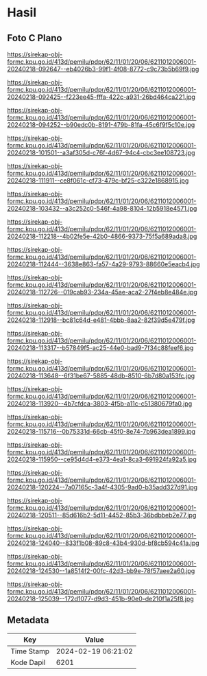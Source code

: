# Hasil

## Foto C Plano

https://sirekap-obj-formc.kpu.go.id/413d/pemilu/pdpr/62/11/01/20/06/6211012006001-20240218-092647--eb4026b3-99f1-4f08-8772-c9c73b5b69f9.jpg

https://sirekap-obj-formc.kpu.go.id/413d/pemilu/pdpr/62/11/01/20/06/6211012006001-20240218-092425--f223ee45-fffa-422c-a931-26bd464ca221.jpg

https://sirekap-obj-formc.kpu.go.id/413d/pemilu/pdpr/62/11/01/20/06/6211012006001-20240218-094252--b90edc0b-8191-479b-81fa-45c6f9f5c10e.jpg

https://sirekap-obj-formc.kpu.go.id/413d/pemilu/pdpr/62/11/01/20/06/6211012006001-20240218-101501--a3af305d-c76f-4d67-94c4-cbc3ee108723.jpg

https://sirekap-obj-formc.kpu.go.id/413d/pemilu/pdpr/62/11/01/20/06/6211012006001-20240218-111911--ce8f061c-cf73-479c-bf25-c322e1868915.jpg

https://sirekap-obj-formc.kpu.go.id/413d/pemilu/pdpr/62/11/01/20/06/6211012006001-20240218-103432--a3c252c0-546f-4a98-8104-12b5918e4571.jpg

https://sirekap-obj-formc.kpu.go.id/413d/pemilu/pdpr/62/11/01/20/06/6211012006001-20240218-112218--4b02fe5e-42b0-4866-9373-75f5a689ada8.jpg

https://sirekap-obj-formc.kpu.go.id/413d/pemilu/pdpr/62/11/01/20/06/6211012006001-20240218-112444--3638e863-fa57-4a29-9793-88660e5eacb4.jpg

https://sirekap-obj-formc.kpu.go.id/413d/pemilu/pdpr/62/11/01/20/06/6211012006001-20240218-112726--019cab93-234a-45ae-aca2-27f4eb8e484e.jpg

https://sirekap-obj-formc.kpu.go.id/413d/pemilu/pdpr/62/11/01/20/06/6211012006001-20240218-112918--bc81c64d-e481-4bbb-8aa2-82f39d5e479f.jpg

https://sirekap-obj-formc.kpu.go.id/413d/pemilu/pdpr/62/11/01/20/06/6211012006001-20240218-113317--b57849f5-ac25-44e0-bad9-7f34c88feef6.jpg

https://sirekap-obj-formc.kpu.go.id/413d/pemilu/pdpr/62/11/01/20/06/6211012006001-20240218-113648--6f31be67-5885-48db-8510-6b7d80a153fc.jpg

https://sirekap-obj-formc.kpu.go.id/413d/pemilu/pdpr/62/11/01/20/06/6211012006001-20240218-113920--4b7cfdca-3803-4f5b-a11c-c51380679fa0.jpg

https://sirekap-obj-formc.kpu.go.id/413d/pemilu/pdpr/62/11/01/20/06/6211012006001-20240218-115716--0b75331d-66cb-45f0-8e74-7b963dea1899.jpg

https://sirekap-obj-formc.kpu.go.id/413d/pemilu/pdpr/62/11/01/20/06/6211012006001-20240218-115950--ce95d4d4-e373-4ea1-8ca3-691924fa92a5.jpg

https://sirekap-obj-formc.kpu.go.id/413d/pemilu/pdpr/62/11/01/20/06/6211012006001-20240218-120224--7a07165c-3a4f-4305-9ad0-b35add327d91.jpg

https://sirekap-obj-formc.kpu.go.id/413d/pemilu/pdpr/62/11/01/20/06/6211012006001-20240218-120511--85d616b2-5d11-4452-85b3-36bdbbeb2e77.jpg

https://sirekap-obj-formc.kpu.go.id/413d/pemilu/pdpr/62/11/01/20/06/6211012006001-20240218-124040--833f1b08-89c8-43b4-930d-bf8cb594c41a.jpg

https://sirekap-obj-formc.kpu.go.id/413d/pemilu/pdpr/62/11/01/20/06/6211012006001-20240218-124530--1a8514f2-00fc-42d3-bb9e-78f57aee2a60.jpg

https://sirekap-obj-formc.kpu.go.id/413d/pemilu/pdpr/62/11/01/20/06/6211012006001-20240218-125039--172d1077-d9d3-451b-90e0-de210f1a25f8.jpg


## Metadata

| Key        | Value               |
| ---------- | ------------------- |
| Time Stamp | 2024-02-19 06:21:02 |
| Kode Dapil | 6201                |



